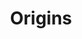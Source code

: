 ---
title: Origins
layout: about
permalink: /about/origins/
show_on_about: true
description: We are commited to excellent service with a drive to accomplish our goals.
headline:
  image: "/uploads/origins.jpg"
  title: "Origins"
client_logos:
  - /uploads/client-1.png
  - /uploads/client-2.png
  - /uploads/client-3.png
  - /uploads/client-4.png
  - /uploads/client-5.png
  - /uploads/client-6.png
  - /uploads/client-7.png
  - /uploads/client-8.png
left_content:
  title: Origins
  body: |-
    CNS International srl is a diving contractor, with 30+ years experience, worldwide providing saturation diving, surface supplied (Air/Nitrox) diving, ROV inspection & work class services, post-trenching services, NDT, etc

    CNS International srl is an IMCA (International Marine Contractor Association) Contractor member in Diving and Remote System Division, it is a member of AISI (Associazione Imprese Subacquee Italiane), it is registered and verified by Achilles FPAL (First Point Assessment LTD) and has been qualified by main contractors and major oil companies worldwide, including various IOGP members, such as; BP, Chevron, Eni, Exxon Mobil, Repsol, Total, etc.

    CNS International srl Quality Management System compliance with **ISO 9001:2015** and Safety Management System compliance with **OHSAS 18001:2007** are both certified by DNV. Majority of the projects undertaken during its 30+ years experience, have seen CNS International srl delivering its services for construction diving activities meeting the strictest safety requirements in the industry while performing on schedule and to the complete satisfaction of its clients. In Nigeria, CNS International is focused on building local capacity and offering training and human capital development.

    CNS International carries out numerous international projects and has an excellent track record with clients. CNS group continues to grow globally and remains a major player in the Air/Sat diving industry, with improving results both in terms of performance and safety procedures.

    The mission of the CNS group is directed to satisfying its clients' needs and to reach a recognized leadership in the industrial diving services field.

    Safety, human resources care and environment are the key factors of CNS strategy for success.
---